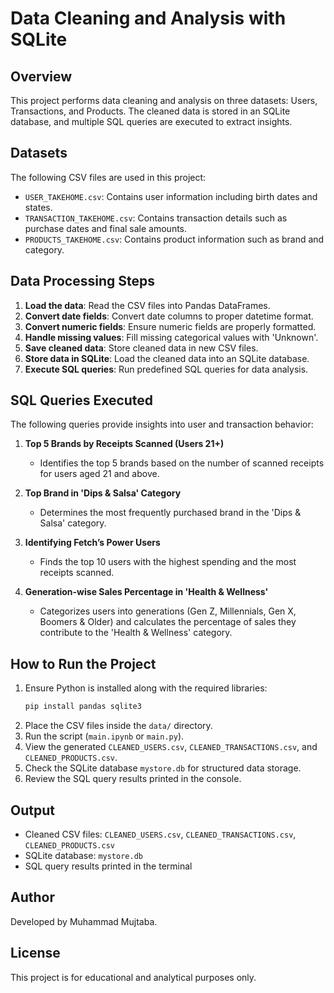 # Data Cleaning and Analysis with SQLite

## Overview
This project performs data cleaning and analysis on three datasets: Users, Transactions, and Products. The cleaned data is stored in an SQLite database, and multiple SQL queries are executed to extract insights.

## Datasets
The following CSV files are used in this project:
- `USER_TAKEHOME.csv`: Contains user information including birth dates and states.
- `TRANSACTION_TAKEHOME.csv`: Contains transaction details such as purchase dates and final sale amounts.
- `PRODUCTS_TAKEHOME.csv`: Contains product information such as brand and category.

## Data Processing Steps
1. **Load the data**: Read the CSV files into Pandas DataFrames.
2. **Convert date fields**: Convert date columns to proper datetime format.
3. **Convert numeric fields**: Ensure numeric fields are properly formatted.
4. **Handle missing values**: Fill missing categorical values with 'Unknown'.
5. **Save cleaned data**: Store cleaned data in new CSV files.
6. **Store data in SQLite**: Load the cleaned data into an SQLite database.
7. **Execute SQL queries**: Run predefined SQL queries for data analysis.

## SQL Queries Executed
The following queries provide insights into user and transaction behavior:

1. **Top 5 Brands by Receipts Scanned (Users 21+)**
   - Identifies the top 5 brands based on the number of scanned receipts for users aged 21 and above.

2. **Top Brand in 'Dips & Salsa' Category**
   - Determines the most frequently purchased brand in the 'Dips & Salsa' category.

3. **Identifying Fetch’s Power Users**
   - Finds the top 10 users with the highest spending and the most receipts scanned.

4. **Generation-wise Sales Percentage in 'Health & Wellness'**
   - Categorizes users into generations (Gen Z, Millennials, Gen X, Boomers & Older) and calculates the percentage of sales they contribute to the 'Health & Wellness' category.

## How to Run the Project
1. Ensure Python is installed along with the required libraries:
   ```bash
   pip install pandas sqlite3
   ```
2. Place the CSV files inside the `data/` directory.
3. Run the script (`main.ipynb` or `main.py`).
4. View the generated `CLEANED_USERS.csv`, `CLEANED_TRANSACTIONS.csv`, and `CLEANED_PRODUCTS.csv`.
5. Check the SQLite database `mystore.db` for structured data storage.
6. Review the SQL query results printed in the console.

## Output
- Cleaned CSV files: `CLEANED_USERS.csv`, `CLEANED_TRANSACTIONS.csv`, `CLEANED_PRODUCTS.csv`
- SQLite database: `mystore.db`
- SQL query results printed in the terminal

## Author
Developed by Muhammad Mujtaba.

## License
This project is for educational and analytical purposes only.

